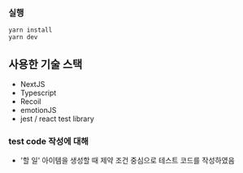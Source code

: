 ### 실행

```
yarn install
yarn dev
```

## 사용한 기술 스택

-   NextJS
-   Typescript
-   Recoil
-   emotionJS
-   jest / react test library

### test code 작성에 대해

-   '할 일' 아이템을 생성할 때 제약 조건 중심으로 테스트 코드를 작성하였음
